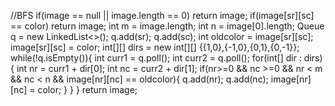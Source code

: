 //BFS
if(image == null || image.length == 0) return image;
if(image[sr][sc] == color) return image;
int m = image.length;
int n = image[0].length;
Queue<Integer> q = new LinkedList<>();
q.add(sr);
q.add(sc);
int oldcolor = image[sr][sc];
image[sr][sc] = color;
int[][] dirs = new int[][] {{1,0},{-1,0},{0,1},{0,-1}};
while(!q.isEmpty()){
int curr1 = q.poll();
int curr2 = q.poll();
for(int[] dir : dirs)
{
int nr = curr1 + dir[0];
int nc = curr2 + dir[1];
if(nr>=0 && nc >=0 && nr < m && nc < n && image[nr][nc] == oldcolor){
q.add(nr);
q.add(nc);
image[nr][nc] = color;
}
}
}
return image;